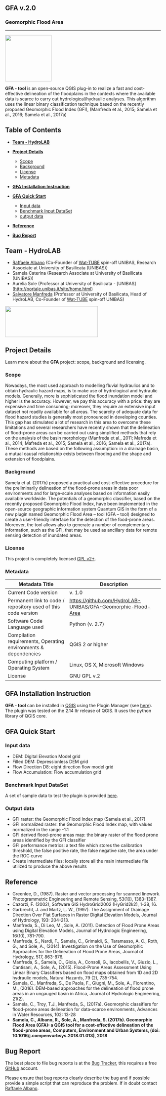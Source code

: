 **GFA v.2.0**
----------

### Geomorphic Flood Area
----------
<p align="left"><img src="https://github.com/HydroLAB-UNIBAS/GFA-Geomorphic-Flood-Area/blob/master/GeomorphicFloodIndex/icona.png"   width="150" height="150" //></p>

**GFA - tool** is an open-source QGIS plug-in to realize a fast and cost-effective delineation of the floodplains in the contexts where the available data is scarce to carry out hydrological/hydraulic analyses. This algorithm uses the linear binary classification technique based on the recently proposed Geomorphic Flood Index (GFI), (Manfreda et al., 2015; Samela et al., 2016; Samela et al., 2017a)


## Table of Contents

* [**Team - HydroLAB**](#team)

* [**Project Details**](#project-details)  
    * [Scope](#scope)
    * [Background](#background)
    * [License](#license)
    * [Metadata](#metadata)

* [**GFA Installation Instruction**](#Installation-Instruction)  

* [**GFA Quick Start**](#quick-start)
    * [Input data](#input)
    * [Benchmark Input DataSet](#inputdata)
    * [output data](#input)

* [**Reference**](#reference)

* [**Bug Report**](#bug-report)

## Team - HydroLAB


- [Raffaele Albano](http://www2.unibas.it/raffaelealbano) (Co-Founder of [Wat-TUBE](http://wat-tube.it) spin-off UNIBAS, Research Associate at University of Basilicata (UNIBAS))
- Samela Caterina (Research Associate at University of Basilicata (UNIBAS))
- Aurelia Sole (Professor at University of Basilicata  - [UNIBAS] (http://portale.unibas.it/site/home.html)
- [Salvatore Manfreda](http://www2.unibas.it/manfreda/HydroLab) (Professor at University of Basilicata, Head of HydroLAB, Co-Founder of [Wat-TUBE](http://wat-tube.it) spin-off UNIBAS)

<p align="left"><img src="https://github.com/HydroLAB-UNIBAS/GFA-Geomorphic-Flood-Area/blob/master/GeomorphicFloodIndex/HydroLAB.PNG" width="300" height="100" /></p>

## Project Details
Learn more about the **GFA** project: scope, background and licensing.

### Scope
Nowadays, the most used approach to modelling fluvial hydraulics and to obtain hydraulic hazard maps, is to make use of hydrological and hydraulic models. 
Generally, more is sophisticated the flood inundation model and higher is the accuracy.
However, we pay this accuracy with a price: they are expensive and time consuming; moreover, they require an extensive input dataset not readily available for all areas. The scarcity of adequate data for flood hazard studies is generally most pronounced in developing counties. This gap has stimulated a lot of research in this area to overcome these limitations and several researchers have recently shown that the delineation of flood-prone areas can be carried out using simplified methods that rely on the analysis of the basin morphology (Manfreda et al., 2011; Mafreda et al., 2014; Mafreda et al., 2015; Samela et al., 2016; Samela et al., 2017a). These methods are based on the following assumption: in a drainage basin, a mutual causal relationship exists between flooding and the shape and extension of floodplains.

### Background
Samela et al. (2017b) proposed a practical and cost-effective procedure for the preliminarily delineation of the flood-prone areas in data poor environments and for large-scale analyses based on information easily available worldwide.  The potentials of a geomorphic classifier, based on the recently proposed Geomorphic Flood Index, have been implemented in the open-source geographic information system Quantum GIS in the form of a new plugin named Geomorphic Flood Area – tool (GFA – tool) designed to create a user-friendly interface for the detection of the food-prone areas. Moreover, the tool allows also to generate a number of complementary information, such as the GFI, that may be used as ancillary data for remote sensing detection of inundated areas. 


### License
This project is completely licensed [GPL v2+](https://github.com/HydroLAB-UNIBAS/GFA-Geomorphic-Flood-Area/blob/master/GeomorphicFloodIndex/LICENSE.txt).

### Metadata
| Metadata Title | Description |
|----------------|-------------|
|  Current Code version              |    v. 1.0         |
|   Permanent link to code / repository used of this code version             |       https://github.com/HydroLAB-UNIBAS/GFA-Geomorphic-Flood-Area       |
|       Software Code Language used          |        Python (v. 2.7)       |
|    Compilation requirements, Operating environments & dependencies             |    QGIS 2 or higher         |
|   Computing platform / Operating System             |   Linux, OS X, Microsoft Windows          |
|     License           |      GNU GPL v.2       |

## GFA Installation Instruction
**GFA - tool** can be installed in [QGIS](https://qgis.org) using the Plugin Manager (see [here](http://docs.qgis.org/2.8/en/docs/user_manual/plugins/plugins.html#managing-plugins)). The plugin was tested on the 2.14 ltr release of QGIS. It uses the python library of QGIS core. 

## GFA Quick Start


### Input data
- DEM: Digital Elevation Model grid
- Filled DEM: Depressionless DEM grid
- Flow Direction D8: eight direction flow model grid
- Flow Accumulation: Flow accumulation grid

### Benchmark Input DataSet
A set of sample data to test the plugin is provided 
[here](https://github.com/HydroLAB-UNIBAS/GFA-Geomorphic-Flood-Area-doc).

### Output data
- GFI raster: the Geomorphic Flood Index map (Samela et al., 2017)
- GFI normalized raster: the Geomorphic Flood Index map, with values normalized in the range -1:1
- GFI derived flood-prone areas map: the binary raster of the flood prone areas identified by the GFI classifier
- GFI performance metrics: a text file which stores the calibration threshold, the false positive rate, the false negative rate, the area under the ROC curve
- Create intermediate files: locally store all the main intermediate file utilized to produce the above results

## Reference
- Greenlee, D., (1987). Raster and vector processing for scanned linework. Photogrammetric Engineering and Remote Sensing, 53(10), 1383–1387.
- Cazorzi, F. (2002), Software GIS HydroGrid2002 (HyGrid2k2), 1-38, 16.
- Garbrecht, J. and Martz, L. W., (1997). The Assignment of Drainage Direction Over Flat Surfaces in Raster Digital Elevation Models, Journal of Hydrology, 193: 204-213.
- Manfreda, S., Di Leo, M., Sole, A. (2011). Detection of Flood Prone Areas using Digital Elevation Models, Journal of Hydrologic Engineering, 16(10), 781-790.
- Manfreda, S., Nardi, F., Samela, C., Grimaldi, S., Taramasso, A. C., Roth, G., and Sole, A., (2014). Investigation on the Use of Geomorphic Approaches for the Delineation of Flood Prone Areas, Journal of Hydrology, 517, 863-876. 
- Manfreda, S., Samela, C., Gioia, A., Consoli, G., Iacobellis, V.,  Giuzio, L., Cantisani, A., Sole, A., (2015). Flood-Prone Areas Assessment Using Linear Binary Classifiers based on flood maps obtained from 1D and 2D hydraulic models,  Natural Hazards, 79 (2), 735-754.
- Samela, C., Manfreda, S., De Paola, F., Giugni, M., Sole, A., Fiorentino, M., (2016). DEM-based approaches for the delineation of flood prone areas in an ungauged basin in Africa,  Journal of Hydrologic Engineering, 21(2).
- Samela, C., Troy, T.J., Manfreda, S., (2017a). Geomorphic classifiers for flood-prone areas delineation for data-scarce environments, Advances in Water Resources, 102: 13-28 
- **Samela, C., Albano, R., Sole, A., Manfreda, S. (2017b). Geomorphic Flood Area (GFA): a QGIS tool for a cost-effective delineation of the flood-prone areas, Computers, Environment and Urban Systems, (doi: 10.1016/j.compenvurbsys.2018.01.013), 2018**

## Bug Report
The best place to file bug reports is at the [Bug Tracker](https://github.com/HydroLAB-UNIBAS/GFA-Geomorphic-Flood-Area/issues), this requires a free [GitHub](https://github.com/) account.

Please ensure that bug reports clearly describe the bug and if possible provide a simple script that can reproduce the problem. If in doubt contact [Raffaele Albano](http://www2.unibas.it/raffaelealbano/?page_id=115).
